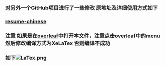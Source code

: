 ### 对另外一个GitHub项目进行了一些修改 原地址及详细使用方式如下
### [resume-chinese](https://github.com/zheyuye/resume-chinese)

### 注意 如果是在[overleaf](https://www.overleaf.com/)中打开本文件，注意点击overleaf中的menu然后修改编译方式为XeLaTex 否则编译不成功
### 如下![LaTex.png](https://raw.githubusercontent.com/sunmiao0301/Pic/main/LaTex.png?token=AMUKVIFFKUMYTQMS5O5XQKDBVIS3E)
